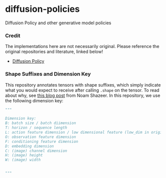 # diffusion-policies
Diffusion Policy and other generative model policies

### Credit
The implementations here are not necessarily original. Please reference the original repositories and literature, linked below!
- [Diffusion Policy](https://github.com/real-stanford/diffusion_policy)

### Shape Suffixes and Dimension  Key
This repository annotates tensors with shape suffixes, which simply indicate what you would expect to receive after calling `.shape` on the tensor. To read about why, see [this blog post](https://medium.com/@NoamShazeer/shape-suffixes-good-coding-style-f836e72e24fd) from Noam Shazeer. In this repository, we use the following dimension key:
```python
"""

Dimension key:
B: batch size / batch diimension
T: horizon / sequence length
L: action feature dimension / low dimensional feature (low_dim in original)
O: observation feature dimension
F: conditioning feature dimension
D: embedding dimension
C: (image) channel dimension
H: (image) height
W: (image) width


"""
```
